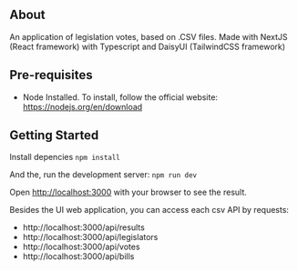 ## About

An application of legislation votes, based on .CSV files.
Made with NextJS (React framework) with Typescript and DaisyUI (TailwindCSS framework)

## Pre-requisites
- Node Installed.
To install, follow the official website:
https://nodejs.org/en/download

## Getting Started
Install depencies
`npm install`

And the, run the development server:
`npm run dev`

Open [http://localhost:3000](http://localhost:3000) with your browser to see the result.

Besides the UI web application, you can access each csv API by requests:  
- http://localhost:3000/api/results
- http://localhost:3000/api/legislators
- http://localhost:3000/api/votes
- http://localhost:3000/api/bills